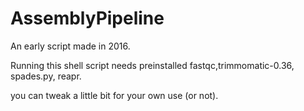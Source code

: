 # AssemblyPipeline

An early script made in 2016.

Running this shell script needs preinstalled fastqc,trimmomatic-0.36, spades.py, reapr.

you can tweak a little bit for your own use (or not).
